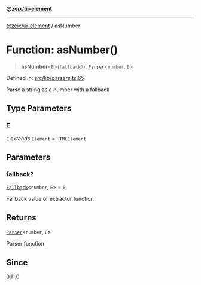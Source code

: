 [**@zeix/ui-element**](../README.md)

***

[@zeix/ui-element](../globals.md) / asNumber

# Function: asNumber()

> **asNumber**\<`E`\>(`fallback?`): [`Parser`](../type-aliases/Parser.md)\<`number`, `E`\>

Defined in: [src/lib/parsers.ts:65](https://github.com/zeixcom/ui-element/blob/a2e3a5bb1b7ab9e964c80c41c9edbb895cf2ce79/src/lib/parsers.ts#L65)

Parse a string as a number with a fallback

## Type Parameters

### E

`E` *extends* `Element` = `HTMLElement`

## Parameters

### fallback?

[`Fallback`](../type-aliases/Fallback.md)\<`number`, `E`\> = `0`

Fallback value or extractor function

## Returns

[`Parser`](../type-aliases/Parser.md)\<`number`, `E`\>

Parser function

## Since

0.11.0
